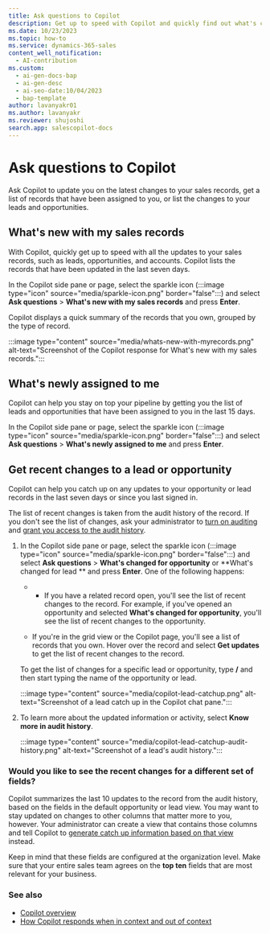 ```yaml
---
title: Ask questions to Copilot
description: Get up to speed with Copilot and quickly find out what's changed to your sales records, leads, opportunities, and accounts.
ms.date: 10/23/2023
ms.topic: how-to
ms.service: dynamics-365-sales
content_well_notification:
  - AI-contribution
ms.custom:
  - ai-gen-docs-bap
  - ai-gen-desc
  - ai-seo-date:10/04/2023
  - bap-template
author: lavanyakr01
ms.author: lavanyakr
ms.reviewer: shujoshi
search.app: salescopilot-docs
---
```


# Ask questions to Copilot

Ask Copilot to update you on the latest changes to your sales records, get a list of records that have been assigned to you, or list the changes to your leads and opportunities.

## What's new with my sales records

With Copilot, quickly get up to speed with all the updates to your sales records, such as leads, opportunities, and accounts. Copilot lists the records that have been updated in the last seven days.

In the Copilot side pane or page, select the sparkle icon (:::image type="icon" source="media/sparkle-icon.png" border="false":::) and select **Ask questions** > **What's new with my sales records** and press **Enter**. 

Copilot displays a quick summary of the records that you own, grouped by the type of record. 

:::image type="content" source="media/whats-new-with-myrecords.png" alt-text="Screenshot of the Copilot response for What's new with my sales records."::: 

## What's newly assigned to me

Copilot can help you stay on top your pipeline by getting you the list of leads and opportunities that have been assigned to you in the last 15 days.

In the Copilot side pane or page, select the sparkle icon (:::image type="icon" source="media/sparkle-icon.png" border="false":::) and select **Ask questions** > **What's newly assigned to me** and press **Enter**. 

## Get recent changes to a lead or opportunity

Copilot can help you catch up on any updates to your opportunity or lead records in the last seven days or since you last signed in.

The list of recent changes is taken from the audit history of the record. If you don't see the list of changes, ask your administrator to [turn on auditing](./enable-setup-copilot.md#configure-record-catch-up-fields) and [grant you access to the audit history](enable-setup-copilot.md#grant-audit-access-to-your-sellers).

1. In the Copilot side pane or page, select the sparkle icon (:::image type="icon" source="media/sparkle-icon.png" border="false":::) and select **Ask questions** > **What's changed for opportunity** or **What's changed for lead    ** and press **Enter**. One of the following happens:
    
    - - If you have a related record open, you'll see the list of recent changes to the record. For example, if you've opened an opportunity and selected **What's changed for opportunity**, you'll see the list of recent changes to the opportunity.
    
    - If you're in the grid view or the Copilot page, you'll see a list of records that you own. Hover over the record and select **Get updates** to get the list of recent changes to the record.  
    
    To get the list of changes for a specific lead or opportunity, type **/** and then start typing the name of the opportunity or lead.
    
    :::image type="content" source="media/copilot-lead-catchup.png" alt-text="Screenshot of a lead catch up in the Copilot chat pane.":::

1. To learn more about the updated information or activity, select **Know more in audit history**.

    :::image type="content" source="media/copilot-lead-catchup-audit-history.png" alt-text="Screenshot of a lead's audit history.":::

### Would you like to see the recent changes for a different set of fields?

Copilot summarizes the last 10 updates to the record from the audit history, based on the fields in the default opportunity or lead view. You may want to stay updated on changes to other columns that matter more to you, however. Your administrator can create a view that contains those columns and tell Copilot to [generate catch up information based on that view](./enable-setup-copilot.md#configure-record-catch-up-fields) instead.

Keep in mind that these fields are configured at the organization level. Make sure that your entire sales team agrees on the **top ten** fields that are most relevant for your business.

### See also

- [Copilot overview](copilot-overview.md)  
- [How Copilot responds when in context and out of context](use-copilot-new.md)